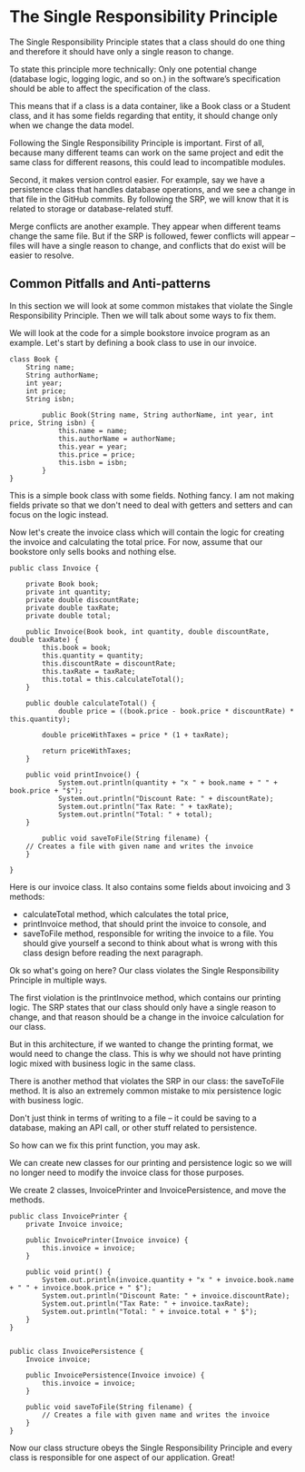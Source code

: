 # The Single Responsibility Principle
The Single Responsibility Principle states that a class should do one thing and therefore it should have only a single reason to change.

To state this principle more technically: Only one potential change (database logic, logging logic, and so on.) in the software’s specification should be able to affect the specification of the class.

This means that if a class is a data container, like a Book class or a Student class, and it has some fields regarding that entity, it should change only when we change the data model.

Following the Single Responsibility Principle is important. First of all, because many different teams can work on the same project and edit the same class for different reasons, this could lead to incompatible modules.

Second, it makes version control easier. For example, say we have a persistence class that handles database operations, and we see a change in that file in the GitHub commits. By following the SRP, we will know that it is related to storage or database-related stuff.

Merge conflicts are another example. They appear when different teams change the same file. But if the SRP is followed, fewer conflicts will appear – files will have a single reason to change, and conflicts that do exist will be easier to resolve.

## Common Pitfalls and Anti-patterns
In this section we will look at some common mistakes that violate the Single Responsibility Principle. Then we will talk about some ways to fix them.

We will look at the code for a simple bookstore invoice program as an example. Let's start by defining a book class to use in our invoice.

    class Book {
        String name;
        String authorName;
        int year;
        int price;
        String isbn;
        
            public Book(String name, String authorName, int year, int price, String isbn) {
                this.name = name;
                this.authorName = authorName;
                this.year = year;
                this.price = price;
                this.isbn = isbn;
            }
    }
This is a simple book class with some fields. Nothing fancy. I am not making fields private so that we don't need to deal with getters and setters and can focus on the logic instead.

Now let's create the invoice class which will contain the logic for creating the invoice and calculating the total price. For now, assume that our bookstore only sells books and nothing else.

    public class Invoice {

        private Book book;
        private int quantity;
        private double discountRate;
        private double taxRate;
        private double total;
    
        public Invoice(Book book, int quantity, double discountRate, double taxRate) {
            this.book = book;
            this.quantity = quantity;
            this.discountRate = discountRate;
            this.taxRate = taxRate;
            this.total = this.calculateTotal();
        }
    
        public double calculateTotal() {
                double price = ((book.price - book.price * discountRate) * this.quantity);
    
            double priceWithTaxes = price * (1 + taxRate);
    
            return priceWithTaxes;
        }
    
        public void printInvoice() {
                System.out.println(quantity + "x " + book.name + " " +          book.price + "$");
                System.out.println("Discount Rate: " + discountRate);
                System.out.println("Tax Rate: " + taxRate);
                System.out.println("Total: " + total);
        }
    
            public void saveToFile(String filename) {
        // Creates a file with given name and writes the invoice
        }

    }
Here is our invoice class. It also contains some fields about invoicing and 3 methods:

* calculateTotal method, which calculates the total price,
* printInvoice method, that should print the invoice to console, and
* saveToFile method, responsible for writing the invoice to a file.
You should give yourself a second to think about what is wrong with this class design before reading the next paragraph.

Ok so what's going on here? Our class violates the Single Responsibility Principle in multiple ways.

The first violation is the printInvoice method, which contains our printing logic. The SRP states that our class should only have a single reason to change, and that reason should be a change in the invoice calculation for our class.

But in this architecture, if we wanted to change the printing format, we would need to change the class. This is why we should not have printing logic mixed with business logic in the same class.

There is another method that violates the SRP in our class: the saveToFile method. It is also an extremely common mistake to mix persistence logic with business logic.

Don't just think in terms of writing to a file – it could be saving to a database, making an API call, or other stuff related to persistence.

So how can we fix this print function, you may ask.

We can create new classes for our printing and persistence logic so we will no longer need to modify the invoice class for those purposes.

We create 2 classes, InvoicePrinter and InvoicePersistence, and move the methods.

    public class InvoicePrinter {
        private Invoice invoice;
    
        public InvoicePrinter(Invoice invoice) {
            this.invoice = invoice;
        }
    
        public void print() {
            System.out.println(invoice.quantity + "x " + invoice.book.name + " " + invoice.book.price + " $");
            System.out.println("Discount Rate: " + invoice.discountRate);
            System.out.println("Tax Rate: " + invoice.taxRate);
            System.out.println("Total: " + invoice.total + " $");
        }
    }


    public class InvoicePersistence {
        Invoice invoice;
    
        public InvoicePersistence(Invoice invoice) {
            this.invoice = invoice;
        }
    
        public void saveToFile(String filename) {
            // Creates a file with given name and writes the invoice
        }
    }
Now our class structure obeys the Single Responsibility Principle and every class is responsible for one aspect of our application. Great!